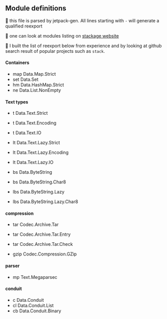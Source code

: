 ## Module definitions

:memo: this file is parsed by jetpack-gen. All lines starting with  `-` will
generate a qualified reexport

:memo: one can look at modules listing on 
[stackage website](https://www.stackage.org/nightly-2015-12-10/docs)

:memo: I built the list of reexport below from experience and by looking
at github search result of popular projects such as `stack`.

#### Containers

  - map Data.Map.Strict
  - set Data.Set
  - hm Data.HashMap.Strict
  - ne Data.List.NonEmpty

#### Text types 

  - t Data.Text.Strict
  - t Data.Text.Encoding
  - t Data.Text.IO

  - lt Data.Text.Lazy.Strict
  - lt Data.Text.Lazy.Encoding
  - lt Data.Text.Lazy.IO

  - bs Data.ByteString
  - bs Data.ByteString.Char8

  - lbs Data.ByteString.Lazy
  - lbs Data.ByteString.Lazy.Char8

#### compression

  - tar Codec.Archive.Tar
  - tar Codec.Archive.Tar.Entry
  - tar Codec.Archive.Tar.Check

  - gzip Codec.Compression.GZip

#### parser

  - mp Text.Megaparsec

#### conduit

  - c Data.Conduit
  - cl Data.Conduit.List
  - cb Data.Conduit.Binary